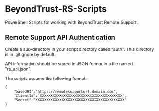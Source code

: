 # BeyondTrust-RS-Scripts
PowerShell Scripts for working with BeyondTrust Remote Support.

## Remote Support API Authentication
Create a sub-directory in your script directory called "auth". This directory is in .gitignore by default.

API information should be stored in JSON format in a file named "rs_api.json".

The scripts assume the following format:
```
{
    "baseURI":"https://remotesupporturl.domain.com",
    "ClientID":"XXXXXXXXXXXXXXXXXXXXXXXXXXXXXXXXXXXXXX",
    "Secret":"XXXXXXXXXXXXXXXXXXXXXXXXXXXXXXXXXXXXXXXXX"
}
```
